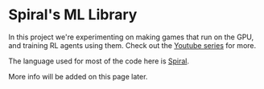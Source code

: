# Spiral's ML Library

In this project we're experimenting on making games that run on the GPU, and training RL agents using them. Check out the [Youtube series](https://www.youtube.com/playlist?list=PL04PGV4cTuIVP50-B_1scXUUMn8qEBbSs) for more.

The language used for most of the code here is [Spiral](https://github.com/mrakgr/The-Spiral-Language).

More info will be added on this page later.